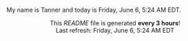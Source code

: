 My name is Tanner and today is Friday, June 6, 5:24 AM EDT.

<p align="center">This <i>README</i> file is generated <b>every 3 hours</b>!</br>Last refresh: Friday, June 6, 5:24 AM EDT<br /></p>
